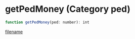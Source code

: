 # getPedMoney (Category ped)

```js
function getPedMoney(ped: number): int
```

[filename](getPedMoney_m.md ':include')